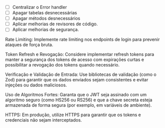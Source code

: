 - [ ] Centralizar o Error handler
- [ ] Apagar tabelas desnecessárias
- [ ] Apagar métodos desnecessários
- [ ] Aplicar melhorias de revisores de código.
- [ ] Aplicar melhorias de segurança.

Rate Limiting:
Implemente rate limiting nos endpoints de login para prevenir ataques de força bruta.

Token Refresh e Revogação:
Considere implementar refresh tokens para manter a segurança dos tokens de acesso com expirações curtas e possibilitar a revogação dos tokens quando necessário.

Verificação e Validação de Entrada:
Use bibliotecas de validação (como o Zod) para garantir que os dados enviados sejam consistentes e evitar injeções ou dados maliciosos.

Uso de Algoritmos Fortes:
Garanta que o JWT seja assinado com um algoritmo seguro (como HS256 ou RS256) e que a chave secreta esteja armazenada de forma segura (por exemplo, em variáveis de ambiente).

HTTPS:
Em produção, utilize HTTPS para garantir que os tokens e credenciais não sejam interceptados.
